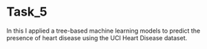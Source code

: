 # Task_5
In this I applied a  tree-based machine learning models to predict the presence of heart disease using the UCI Heart Disease dataset.
